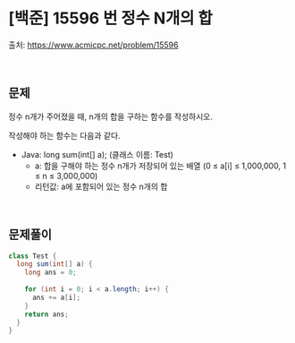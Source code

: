 # [백준] 15596 번 정수 N개의 합

출처: https://www.acmicpc.net/problem/15596

</br>

## 문제
정수 n개가 주어졌을 때, n개의 합을 구하는 함수를 작성하시오.

작성해야 하는 함수는 다음과 같다.

- Java: long sum(int[] a); (클래스 이름: Test)
  - a: 합을 구해야 하는 정수 n개가 저장되어 있는 배열 (0 ≤ a[i] ≤ 1,000,000, 1 ≤ n ≤ 3,000,000)
  - 리턴값: a에 포함되어 있는 정수 n개의 합


</br>






## 문제풀이

```java
class Test {
  long sum(int[] a) {
    long ans = 0;
    
    for (int i = 0; i < a.length; i++) {
      ans += a[i];
    }
    return ans;
  }
}

```
